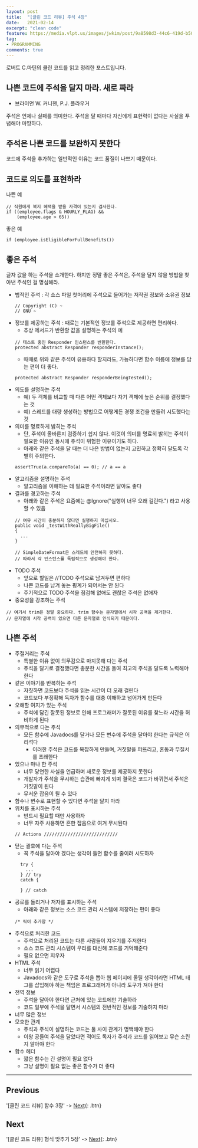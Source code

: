 ```yaml
---
layout: post
title:  "[클린 코드 리뷰] 주석 4장"
date:   2021-02-14
excerpt: "clean code"
feature: https://media.vlpt.us/images/jwkim/post/9a8598d3-44c6-419d-b509-069370dd5c7e/%EA%B7%B8%EB%A6%BC3.png
tag:
- PROGRAMMING
comments: true
---
```


로버트 C.마틴의 클린 코드를 읽고 정리한 포스트입니다.

## 나쁜 코드에 주석을 달지 마라. 새로 짜라
- 브라이언 W. 커니핸, P.J. 플라우거

주석은 언제나 실패를 의미한다. 주석을 달 때마다 자신에게 표현력이 없다는 사실을 푸념해야 마땅하다.

## 주석은 나쁜 코드를 보완하지 못한다
코드에 주석을 추가하는 일반적인 이유는 코드 품질이 나쁘기 때문이다.

## 코드로 의도를 표현하라
나쁜 예
```
// 직원에게 복지 혜택을 받을 자격이 있는지 검사한다.
if ((employee.flags & HOURLY_FLAG) &&
    (employee.age > 65))
```
좋은 예
```
if (employee.isEligibleForFullBenefits())
```

## 좋은 주석
글자 값을 하는 주석을 소개한다. 하지만 정말 좋은 주석은, 주석을 달지 않을 방법을 찾아낸 주석인 걸 명심해라.
* 법적인 주석 : 각 소스 파일 첫머리에 주석으로 들어가는 저작권 정보와 소유권 정보
  ```
  // Copyright (C) ~
  // GNU ~
  ```
* 정보를 제공하는 주석 : 때로는 기본적인 정보를 주석으로 제공하면 편리하다.
  * 추상 메서드가 반환할 값을 설명하는 주석의 예
  ```
  // 테스트 중인 Responder 인스턴스를 반환한다.
  protected abstract Responder responderInstance();
  ```
  * 때때로 위와 같은 주석이 유용하다 할지라도, 가능하다면 함수 이름에 정보를 담는 편이 더 좋다.
  ```
  protected abstract Responder responderBeingTested();
  ```
* 의도를 설명하는 주석
  * 예) 두 객체를 비교할 때 다른 어떤 객체보다 자기 객체에 높은 순위를 결정했다는 것
  * 예) 스레드를 대량 생성하는 방법으로 어떻게든 경쟁 조건을 만들려 시도했다는 것
* 의미를 명료하게 밝히는 주석
  * 단, 주석이 올바른지 검증하기 쉽지 않다. 이것이 의미를 명료히 밝히는 주석이 필요한 이유인 동시에 주석이 위험한 이유이기도 하다.
  * 아래와 같은 주석을 달 때는 더 나은 방법이 없는지 고민하고 정확히 달도록 각별히 주의한다.
  ```
  assertTrue(a.compareTo(a) == 0); // a == a
  ```
* 알고리즘을 설명하는 주석
  * 알고리즘을 이해하는 데 필요한 주석이라면 달아도 좋다
* 결과를 경고하는 주석
  * 아래와 같은 주석은 요즘에는 @Ignore("실행이 너무 오래 걸린다.") 라고 사용할 수 있음
  ```
  // 여유 시간이 충분하지 않다면 실행하지 마십시오.
  public void _testWithReallyBigFile()
  {
    ...
  }
  ```
  ```
  // SimpleDateFormat은 스레드에 안전하지 못하다.
  // 따라서 각 인스턴스를 독립적으로 생성해야 한다.
  ```
* TODO 주석
  * 앞으로 할일은 //TODO 주석으로 남겨두면 편하다
  * 나쁜 코드를 남겨 놓는 핑계가 되어서는 안 된다
  * 주기적으로 TODO 주석을 점검해 없애도 괜찮은 주석은 없애자
* 중요성을 강조하는 주석
```
// 여기서 trim은 정말 중요하다. trim 함수는 문자열에서 시작 공백을 제거한다.
// 문자열에 시작 공백이 있으면 다른 문자열로 인식되기 때문이다.
```

## 나쁜 주석
* 주절거리는 주석
  * 특별한 이유 없이 의무감으로 마지못해 다는 주석
  * 주석을 달기로 결정했다면 충분한 시간을 들여 최고의 주석을 달도록 노력해야 한다
* 같은 이야기를 반복하는 주석
  * 자칫하면 코드보다 주석을 읽는 시간이 더 오래 걸린다
  * 코드보다 부정확해 독자가 함수를 대충 이해하고 넘어가게 만든다
* 오해할 여지가 있는 주석
  * 주석에 담긴 잘못된 정보로 인해 프로그래머가 잘못된 이유를 찾느라 시간을 허비하게 된다
* 의무적으로 다는 주석
  * 모든 함수에 Javadocs를 달거나 모든 변수에 주석을 달아야 한다는 규칙은 어리석다
    * 이러한 주석은 코드를 복잡하게 만들며, 거짓말을 퍼뜨리고, 혼동과 무질서를 초래한다
* 있으나 마나 한 주석
  * 너무 당연한 사실을 언급하며 새로운 정보를 제공하지 못한다
  * 개발자가 주석을 무시하는 습관에 빠지게 되며 결국은 코드가 바뀌면서 주석은 거짓말이 된다
  * 무서운 잡음이 될 수 있다
* 함수나 변수로 표현할 수 있다면 주석을 달지 마라
* 위치를 표시하는 주석
  * 반드시 필요할 때만 사용하자
  * 너무 자주 사용하면 흔한 잡음으로 여겨 무시된다
  ```
  // Actions ////////////////////////////
  ```
* 닫는 괄호에 다는 주석
  * 꼭 주석을 달아야 겠다는 생각이 들면 함수를 줄이려 시도하자
  ```
    try {
      ...
    } // try
    catch {

    } // catch
  ```
* 공로를 돌리거나 저자를 표시하는 주석
  * 아래와 같은 정보는 소스 코드 관리 시스템에 저장하는 편이 좋다
  ```
  /* 릭이 추가함 */
  ```
* 주석으로 처리한 코드
  * 주석으로 처리된 코드는 다른 사람들이 지우기를 주저한다
  * 소스 코드 관리 시스템이 우리를 대신해 코드를 기억해준다
  * 필요 없으면 지우자
* HTML 주석
  * 너무 읽기 어렵다
  * Javadocs와 같은 도구로 주석을 뽑아 웹 페이지에 올릴 생각이라면 HTML 태그를 삽입해야 하는 책임은 프로그래머가 아니라 도구가 져야 한다
* 전역 정보
  * 주석을 달아야 한다면 근처에 있는 코드에만 기술하라
  * 코드 일부에 주석을 달면서 시스템의 전반적인 정보를 기술하지 마라
* 너무 많은 정보
* 모호한 관계
  * 주석과 주석이 설명하는 코드는 둘 사이 관계가 명백해야 한다
  * 이왕 공들여 주석을 달았다면 적어도 독자가 주석과 코드를 읽어보고 무슨 소린지 알아야 한다
* 함수 헤더
  * 짧은 함수는 긴 설명이 필요 없다
  * 그냥 설명이 필요 없는 좋은 함수가 더 좋다

---


## Previous
'[클린 코드 리뷰] 함수 3장' -> [Next](https://akfmdl.github.io//programming_clean_code_3/){: .btn}

## Next
'[클린 코드 리뷰] 형식 맞추기 5장' -> [Next](https://akfmdl.github.io//programming_clean_code_5/){: .btn}